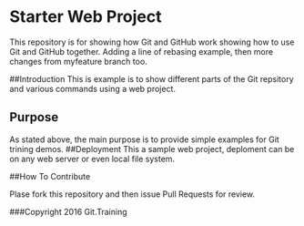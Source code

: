 # Starter Web Project

This repository is for showing how Git and GitHub work
showing how to use Git and GitHub together. Adding a line of rebasing example, then more changes from myfeature branch too.

##Introduction
This is example is to show different parts of the Git repsitory and various commands using a web project.
## Purpose
As stated above, the main purpose is to provide simple examples for Git trining demos.
##Deployment
This a sample web project, deploment can be on any web server or even local file system.

##How To Contribute

Plase fork this repository and then issue Pull Requests for review.

###Copyright
2016 Git.Training